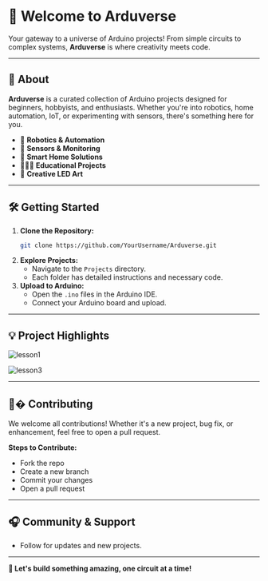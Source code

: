# 🌌 Welcome to **Arduverse**

Your gateway to a universe of Arduino projects! From simple circuits to complex systems, **Arduverse** is where creativity meets code.

---

## 🔄 **About**

**Arduverse** is a curated collection of Arduino projects designed for beginners, hobbyists, and enthusiasts. Whether you're into robotics, home automation, IoT, or experimenting with sensors, there's something here for you.

- 🤖 **Robotics & Automation**
- 🔦 **Sensors & Monitoring**
- 🏡 **Smart Home Solutions**
- 👨‍👩‍👦 **Educational Projects**
- 🎨 **Creative LED Art**


---

## 🛠 **Getting Started**

1. **Clone the Repository:**
    ```bash
    git clone https://github.com/YourUsername/Arduverse.git
    ```
2. **Explore Projects:**
    - Navigate to the `Projects` directory.
    - Each folder has detailed instructions and necessary code.
3. **Upload to Arduino:**
    - Open the `.ino` files in the Arduino IDE.
    - Connect your Arduino board and upload.

---

## 💡 **Project Highlights**

![lesson1](https://github.com/user-attachments/assets/97f72f47-577a-41a9-8565-24ab6a3160e8)


![lesson3](https://github.com/user-attachments/assets/3e9c7141-3f14-4e12-8ca5-440c8780e60f)

---

## 👨‍� **Contributing**

We welcome all contributions! Whether it's a new project, bug fix, or enhancement, feel free to open a pull request.

**Steps to Contribute:**
- Fork the repo
- Create a new branch
- Commit your changes
- Open a pull request

---

## 🎧 **Community & Support**

- Follow for updates and new projects.

---

**🌟 Let's build something amazing, one circuit at a time!**


